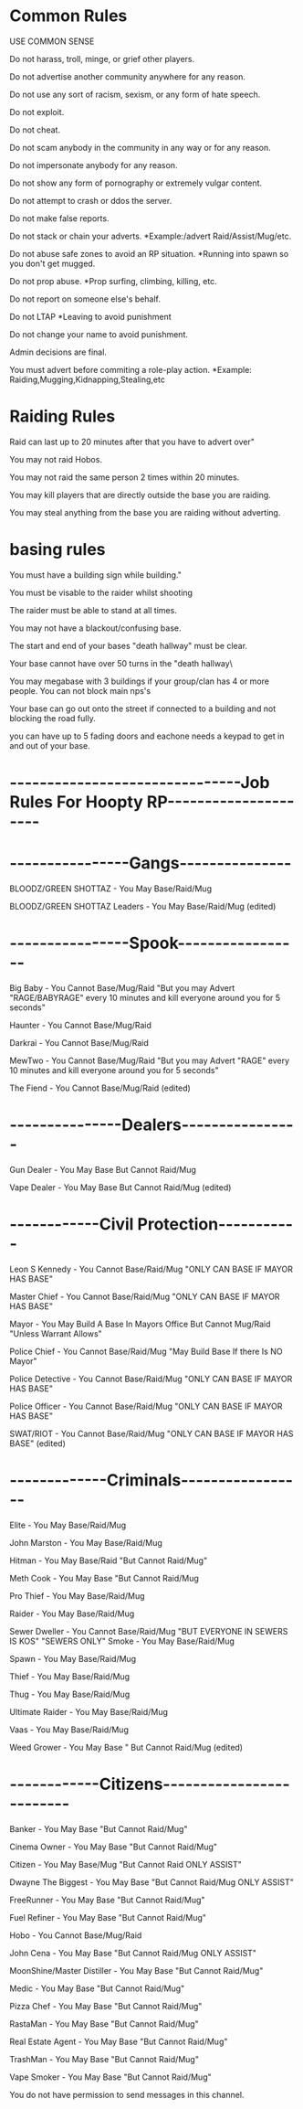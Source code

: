 # Common Rules

USE COMMON SENSE

Do not harass, troll, minge, or grief other players.

Do not advertise another community anywhere for any reason.

Do not use any sort of racism, sexism, or any form of hate speech.

Do not exploit.
			
Do not cheat.
			
Do not scam anybody in the community in any way or for any reason.
			
Do not impersonate anybody for any reason.
			
Do not show any form of pornography or extremely vulgar content.
			
Do not attempt to crash or ddos the server.
			
Do not make false reports.
		
Do not stack or chain your adverts. *Example:/advert Raid/Assist/Mug/etc.
			
Do not abuse safe zones to avoid an RP situation. *Running into spawn so you don't get mugged.
			
Do not prop abuse. *Prop surfing, climbing, killing, etc.
			
Do not report on someone else's behalf.
			
Do not LTAP *Leaving to avoid punishment
			
Do not change your name to avoid punishment.
			
Admin decisions are final.
			
You must advert before commiting a role-play action. *Example: Raiding,Mugging,Kidnapping,Stealing,etc














# Raiding Rules

Raid can last up to 20 minutes after that you have to advert over"

You may not raid Hobos.

You may not raid the same person 2 times within 20 minutes.
			
You may kill players that are directly outside the base you are raiding.
			
You may steal anything from the base you are raiding without adverting.



















# basing rules

You must have a building sign while building."

You must be visable to the raider whilst shooting
			
The raider must be able to stand at all times.
			
You may not have a blackout/confusing base.
			
The start and end of your bases \"death hallway\" must be clear.
			
Your base cannot have over 50 turns in the \"death hallway\
			
You may megabase with 3 buildings if your group/clan has 4 or more people. You can not block main nps's
			
Your base can go out onto the street if connected to a building and not blocking the road fully.
			
you can have up to 5 fading doors and eachone needs a keypad to get in and out of your base.










# -------------------------------Job Rules For Hoopty RP---------------------

# ----------------Gangs---------------
BLOODZ/GREEN SHOTTAZ - You May Base/Raid/Mug

BLOODZ/GREEN SHOTTAZ Leaders - You May Base/Raid/Mug (edited)

# ----------------Spook-----------------

Big Baby - You Cannot Base/Mug/Raid "But you may Advert "RAGE/BABYRAGE" every 10 minutes and kill everyone around you for 5 seconds"

Haunter - You Cannot Base/Mug/Raid

Darkrai - You Cannot Base/Mug/Raid

MewTwo - You Cannot Base/Mug/Raid  "But you may Advert "RAGE" every 10 minutes and kill everyone around you for 5 seconds"

The Fiend - You Cannot Base/Mug/Raid (edited)

# ---------------Dealers----------------
Gun Dealer - You May Base But Cannot Raid/Mug

Vape Dealer - You May Base But Cannot Raid/Mug (edited)

# ------------Civil Protection-----------

Leon S Kennedy - You Cannot Base/Raid/Mug "ONLY CAN BASE IF MAYOR HAS BASE"

Master Chief - You Cannot Base/Raid/Mug "ONLY CAN BASE IF MAYOR HAS BASE"

Mayor - You May Build A Base In Mayors Office But Cannot Mug/Raid "Unless Warrant Allows"

Police Chief - You Cannot Base/Raid/Mug "May Build Base If there Is NO Mayor"

Police Detective - You Cannot Base/Raid/Mug "ONLY CAN BASE IF MAYOR HAS BASE"

Police Officer - You Cannot Base/Raid/Mug "ONLY CAN BASE IF MAYOR HAS BASE"

SWAT/RIOT - You Cannot Base/Raid/Mug "ONLY CAN BASE IF MAYOR HAS BASE" (edited)

# -------------Criminals-----------------
Elite - You May Base/Raid/Mug

John Marston - You May Base/Raid/Mug

Hitman - You May Base/Raid "But Cannot Raid/Mug"

Meth Cook - You May Base "But Cannot Raid/Mug

Pro Thief - You May Base/Raid/Mug

Raider - You May Base/Raid/Mug

Sewer Dweller - You Cannot Base/Raid/Mug "BUT EVERYONE IN SEWERS IS KOS" "SEWERS ONLY"
Smoke - You May Base/Raid/Mug

Spawn - You May Base/Raid/Mug

Thief - You May Base/Raid/Mug

Thug - You May Base/Raid/Mug

Ultimate Raider - You May Base/Raid/Mug

Vaas - You May Base/Raid/Mug

Weed Grower - You May Base " But Cannot Raid/Mug (edited)

# ------------Citizens-------------------------
Banker - You May Base "But Cannot Raid/Mug"

Cinema Owner - You May Base "But Cannot Raid/Mug"

Citizen - You May Base/Mug "But Cannot Raid ONLY ASSIST"

Dwayne The Biggest - You May Base "But Cannot Raid/Mug ONLY ASSIST"

FreeRunner - You May Base "But Cannot Raid/Mug"

Fuel Refiner - You May Base "But Cannot Raid/Mug"

Hobo - You Cannot Base/Mug/Raid

John Cena - You May Base "But Cannot Raid/Mug ONLY ASSIST"

MoonShine/Master Distiller - You May Base "But Cannot Raid/Mug"

Medic - You May Base "But Cannot Raid/Mug"

Pizza Chef - You May Base "But Cannot Raid/Mug"

RastaMan - You May Base "But Cannot Raid/Mug"

Real Estate Agent - You May Base "But Cannot Raid/Mug"

TrashMan - You May Base "But Cannot Raid/Mug"

Vape Smoker - You May Base "But Cannot Raid/Mug"

You do not have permission to send messages in this channel.














